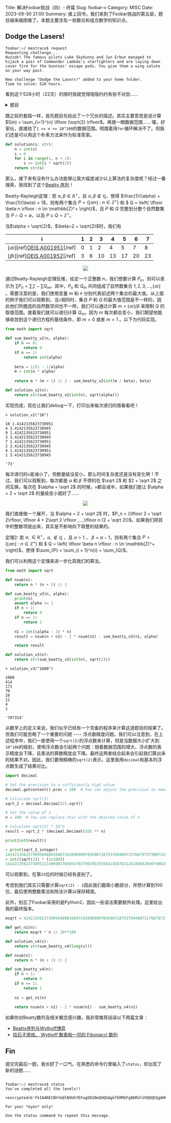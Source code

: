 Title: 解决Foobar挑战（四）- 终篇
Slug: foobar-v
Category: MISC
Date: 2023-09-30 21:00
Summary: 接上回书，我们来到了Foobar挑战的第五层，题目越来越困难了。本题主要涉及一些数论和组合数学的知识点。



## Dodge the Lasers!
```
foobar:~/ mestrace$ request
Requesting challenge...
Huzzah! The famous pilots Luke Skybunny and Jyn Erbun managed to hijack a pair of Commander Lambda's starfighters and are laying down cover fire for the bunnies' escape pods. You give them a wing salute on your way past.

New challenge "Dodge the Lasers!" added to your home folder.
Time to solve: 528 hours.
```

看到这个528小时（22天）的限时我就觉得隐隐约约有些不对劲……


<details markdown="1">
  <summary>题目</summary>
Oh no! You've managed to escape Commander Lambda's collapsing space station in an escape pod with the rescued bunny workers - but Commander Lambda isnt about to let you get away that easily. Lambda sent an elite fighter pilot squadron after you -- and they've opened fire!

Fortunately, you know something important about the ships trying to shoot you down. Back when you were still Lambda's assistant, the Commander asked you to help program the aiming mechanisms for the starfighters. They undergo rigorous testing procedures, but you were still able to slip in a subtle bug. The software works as a time step simulation: if it is tracking a target that is accelerating away at 45 degrees, the software will consider the targets acceleration to be equal to the square root of 2, adding the calculated result to the targets end velocity at each timestep. However, thanks to your bug, instead of storing the result with proper precision, it will be truncated to an integer before adding the new velocity to your current position.  This means that instead of having your correct position, the targeting software will erringly report your position as sum(i=1..n, floor(i*sqrt(2))) - not far enough off to fail Commander Lambdas testing, but enough that it might just save your life.

If you can quickly calculate the target of the starfighters' laser beams to know how far off they'll be, you can trick them into shooting an asteroid,
releasing dust, and concealing the rest of your escape.  Write a function solution(str_n) which, given the string representation of an integer n, returns the
sum of (floor(1*sqrt(2)) + floor(2*sqrt(2)) + ... + floor(n*sqrt(2))) as a string. That is, for every number i in the range 1 to n, it adds up all of the
integer portions of i*sqrt(2).

For example, if str_n was "5", the solution would be calculated as
floor(1*sqrt(2)) +
floor(2*sqrt(2)) +
floor(3*sqrt(2)) +
floor(4*sqrt(2)) +
floor(5*sqrt(2))
= 1+2+4+5+7 = 19
so the function would return "19".


str_n will be a positive integer between 1 and 10^100, inclusive. Since n can be very large (up to 101 digits!), using just sqrt(2) and a loop won't work. Sometimes, it's easier to take a step back and concentrate not on what you have in front of you, but on what you don't.
</details>

跟之前的套路一样，首先题目先给出了一个冗长的描述。其实主要意思是说计算 $S(n) = \sum_{i=1}^{n} \lfloor i\sqrt{2} \rfloor$。再搂一眼数据范围…… 嚯，好家伙，直接给了`1 <= n <= 10^100`的数据范围。明摆着用`for`循环解决不了。但我们还是可以用这个朴素方法来作为标准答案。

```python
def solution(s: str):
    n = int(s)
    s = 0
    for i in range(1, n + 1):
        s += int(i * sqrt(2))
    return str(s)
```

那么，接下来有没有什么办法能够让我大幅度减少以上算法的复杂度呢？经过一番搜索，我找到了这个[Beatty 序列](https://en.wikipedia.org/wiki/Beatty_sequence)！

Beatty-Rayleigh定理：若 $\alpha, \beta \in \mathbb{R}^+$，且 $\alpha, \beta \notin \mathbb{Q}$，使得
$\frac{1}{\alpha} + \frac{1}{\beta} = 1$，则有两个集合
$P = \left\{ \lfloor \alpha n \rfloor : n \in \mathbb{Z}^+ \right\}$ 和 $ Q = \left\{ \lfloor \beta n \rfloor : n \in \mathbb{Z}^+ \right\}$，且 $P$ 和 $Q$ 完整划分整个自然数集合
$P \cap Q = \emptyset$，以及 $P \cup Q = \mathbb{Z}^+$。

当$\alpha = \sqrt{2}$，$\beta=2 + \sqrt{2}$时，我们有

| i | 1 | 2 | 3  | 4  | 5  | 6  | 7  |
|---|---|---|----|----|----|----|----|
| $\lfloor \alpha i \rfloor$[ref][OEIS A001951](https://oeis.org/A001951)[/ref]| 0 | 1 | 2  | 4  | 5  | 7  | 8  |
| $\lfloor \beta i \rfloor$[ref][OEIS A001952](https://oeis.org/A001952)[/ref] | 3 | 6 | 10 | 13 | 17 | 20 | 23 |


<p align="center">
  <img src="{static}/images/where_sold.jpg" />
</p>

通过Beatty-Rayleigh定理反推，给定一个正整数 $n$，我们想要计算 $P_n$，则可以表示为 $\sum{P_n} = \sum{\mathcal{Z}} - \sum{Q_m}$。其中，$P_n$ 和 $Q_m$ 共同组成了自然数集合 ${1,2,3,...,\lfloor \alpha i \rfloor}$ 。需要注意的是，我们使用变量 $m$ 和 $n$ 分别代表前述两个集合的最大值。从上面的例子我们可以观察到，当`i`相同时，集合 $P$ 和 $Q$ 的最大值范围是不一样的，因此他们所圈选的自然数空间也不一样。我们可以通过计算 $m = \lfloor \alpha i \rfloor / \beta$ 来限制 $Q$ 的取值范围。接着我们就可以递归计算 $Q_m$。因为 $m$ 每次都会变小，我们期望他能够收敛到这个递归方程的基线条件，即 $m = 0$ 或者 $m = 1$ 。以下为代码实现。

```python
from math import sqrt

def sum_beatty_v2(n, alpha):
    if n == 0:
        return 0
    if n == 1:
        return int(alpha)
    
    beta = 1/(1 - 1/alpha)
    m = int(n * alpha)
    
    return m * (m + 1) // 2 - sum_beatty_v2(int(m / beta), beta)

def solution_v2(n):
    return str(sum_beatty_v2(int(n), sqrt(alpha)))
```

实现完成，现在让我们debug一下，打印出来每次递归的值看看吧！
```
> solution_v2("10")

10 1.4142135623730951
4 3.4142135623730945
9 1.4142135623730951
3 3.4142135623730945
7 1.4142135623730951
2 3.4142135623730945
4 1.4142135623730951
1 3.4142135623730945

'73'
```

每次递归的`n`是减小了，但数量级没变小，那么时间复杂度还是没有变化啊！不过，我们可以观察到，每次都是 $\alpha$ 和 $\beta$ 不停的在 $\sqrt 2$ 和 $2 + \sqrt 2$ 之间互换。每次在 $\alpha = \sqrt 2$ 的时候，`n`都会减半，如果我们能让 $\alpha = 2 + \sqrt 2$ 的量级变小就好了……

<p align="center">
  <img src="{static}/images/cong-tian-er-jiang.jpg" />
</p>

我们直接做一个展开，当 $\alpha = 2 + \sqrt 2$ 时，$P_n = {\lfloor 2 + \sqrt 2\rfloor, \lfloor 4 + 2\sqrt 2 \rfloor ,...,\lfloor n (2 + \sqrt 2)}$。如果我们把其中的整数项提出来，其实是不影响向下取整的结果的。

定理2: 若 $\alpha, \in \mathbb{R}^+$，$\alpha, \notin \mathbb{Q}$ ，且 $\alpha > 1$ ， $\beta = \alpha - 1$，则有两个集合
$P = \left\{ \lfloor \alpha n \rfloor : n \in \mathbb{Z}^+ \right\}$ 和 $ Q = \left\{ \lfloor \beta n \rfloor : n \in \mathbb{Z}^+ \right\}$，使得 $\sum_{P} = \sum_{i = 1}^n{i} + \sum_{Q}$。

我们可以利用这个定理来进一步化简我们的算法。

```python
from math import sqrt

def nsum(n):
    return n * (n + 1) // 2

def sum_beatty_v3(n, alpha):
    print(n)
    assert alpha >= 1
    if n < 1:
        return 0
    if n == 1:
        return 1
    
    n1 = int((alpha - 1) * n)
    result = nsum(n + n1) - 2 * nsum(n1) - sum_beatty_v3(n1, alpha)

    return result

def solution_v3(n):
    return str(sum_beatty_v3(int(n), sqrt(2)))
```

```
> solution_v3("1000")

1000
414
171
70
28
11
4
1

'707314'
```

从数学上的定义来说，我们似乎已经有一个完备的程序来计算这道题目的结果了。但我们可能忽略了一个重要的问题 ---- 浮点数精度问题。我们可以注意到，在上述程序中，我们一直使用一个`sqrt(2)`的浮点数来计算，但是当数据大小扩大到`10^100`的级别，使用浮点数会引起两个问题：随着数据范围的增大，浮点数的表示精度会下降，且乘法的算数精度会下降。最终这两者结合起来会引起我们算出来的结果不对。因此，我们要用精确的`sqrt(2)`表示。这里我用`decimal`和基本的浮点数生成了结果对比。

```python
import decimal

# Set the precision to a sufficiently high value
decimal.getcontext().prec = 200  # You can adjust the precision as needed

# Calculate sqrt(2)
sqrt_2 = decimal.Decimal(2).sqrt()

# Set the value of n
n = 100  # You can replace this with the desired value of n

# Calculate sqrt(2) * 10^n
result = sqrt_2 * (decimal.Decimal(10) ** n)

print(int(result))
```

```python
> print(sqrt_2_integer)
14142135623730950488016887242096980785696718753769480731766797379907324784621070388503875343276415727
> int((sqrt(2)) * (1e100))
14142135623730952214093017858547657902953555641438782124185842940740828094528952769132495248707026944
```

可以观察到，在第`15`位的时候已经有差别了。

考虑到我们其实只需要计算`sqrt(2) - 1`因此我们截取小数部分，并预计算到100位，最后使用整数乘法和除法计算以保存精度。

此外，别忘了Foobar采用的是Python2，因此一些语法需要额外处理。这里给出我的最终版本。

```python
msqrt = 4142135623730950488016887242096980785696718753769480731766797379907324784621070388503875343276415727

def get_n1(n):
    return msqrt * n // 10**100

def solution_v4(s):
    return str(sum_beatty_v4(long(s)))

def nsum(n):
    return n * (n + 1) // 2

def sum_beatty_v4(n):
    if n < 1:
        return 0
    if n == 1:
        return 1
    
    n1 = get_n1(n)
    
    return nsum(n + n1) - 2 * nsum(n1) - sum_beatty_v4(n1)
```

如果你对Beatty数列及相关概念感兴趣，我非常推荐阅读以下两篇文章：

- [Beatty序列与Wythoff博弈 ](https://www.cnblogs.com/emofunc/p/14892665.html)
- [捡石子游戏、 Wythoff 数表和一切的 Fibonacci 数列](http://www.matrix67.com/blog/archives/6784)

## Fin

提交完最后一题，我长舒了一口气。在熟悉的命令行里输入了`status`，却出现了新的谜题……

```

foobar:~/ mestrace$ status
You've completed all the levels!!

<encrypted>b'FkIAARECBhYeQlNOUkYEFwgEB1NeQUQGAgkfERMGFgBKRUlUVQQQEQgAHhEWRk9FSgAVEh0TFxZK\nRUlUVQgNBh8AFx0QDQZCQUVUFREJCgAbAB4RHBVERVdFVAEcDQwGBgAXU15BRBcMBxEdBhJERVdF\nVAcTBwZCQUVUEh0OREVXRVQDGw9CQhA='</encrypted>

For your *eyes* only!

Use the status command to repeat this message.
```
